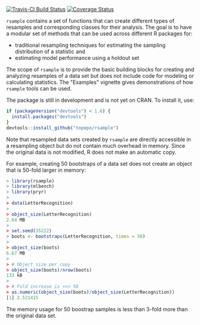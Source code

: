 

[![Travis-CI Build Status](https://travis-ci.org/topepo/rsample.svg?branch=master)](https://travis-ci.org/topepo/rsample)
[![Coverage Status](https://img.shields.io/codecov/c/github/topepo/rsample/master.svg)](https://codecov.io/github/topepo/rsample?branch=master)

`rsample` contains a set of functions that can create different types of resamples and corresponding classes for their analysis. 
The goal is to have a modular set of methods that can be used across different R packages for:
 
 * traditional resampling techniques for estimating the sampling distribution of a statistic and
 * estimating model performance using a holdout set
 
The scope of `rsample` is to provide the basic building blocks for creating and analyzing resamples of a data set but does not include code for modeling or calculating statistics. The "Examples" vignette gives demonstrations of how `rsample` tools can be used.  

The package is still in development and is not yet on CRAN. To install it, use:

```r
if (packageVersion("devtools") < 1.6) {
  install.packages("devtools")
}
devtools::install_github("topepo/rsample")
```

Note that resampled data sets created by `rsample` are directly accessible in a resampling object but do not contain much overhead in memory. Since the original data is not modified, R does not make an automatic copy. 
 
For example, creating 50 bootstraps of a data set does not create an object that is 50-fold larger in memory:

```r
> library(rsample)
> library(mlbench)
> library(pryr)
> 
> data(LetterRecognition)
> 
> object_size(LetterRecognition)
2.64 MB
> 
> set.seed(35222)
> boots <- bootstraps(LetterRecognition, times = 50)
> 
> object_size(boots)
6.67 MB
> 
> # Object size per copy
> object_size(boots)/nrow(boots)
133 kB
> 
> # Fold increase is <<< 50
> as.numeric(object_size(boots)/object_size(LetterRecognition))
[1] 2.521415
```

The memory usage for 50 boostrap samples is less than 3-fold more than the original data set. 

